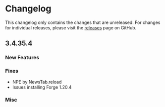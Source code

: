 # Changelog

This changelog only contains the changes that are unreleased. For changes for individual releases, please visit the
[releases](https://github.com/ATLauncher/ATLauncher/releases) page on GitHub.

## 3.4.35.4

### New Features

### Fixes
- NPE by NewsTab.reload
- Issues installing Forge 1.20.4

### Misc
